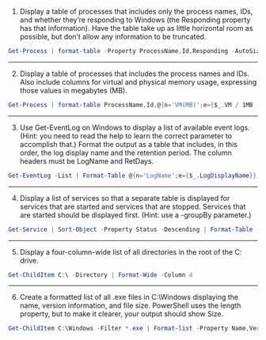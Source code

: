 1) Display a table of processes that includes only the process names, IDs, and whether they’re responding to Windows (the Responding property has that information). Have the table take up as little horizontal room as possible, but don’t allow any information to be truncated.
```powershell
Get-Process | format-table -Property ProcessName,Id,Responding -AutoSize
```
----------

2) Display a table of processes that includes the process names and IDs. Also include columns for virtual and physical memory usage, expressing those values in megabytes (MB).
```powershell
Get-Process | format-table ProcessName,Id,@{n='VM(MB)';e={$_.VM / 1MB -as [int]}},@{n='WS(MB)';e={$_.WS / 1MB -as [int]}}
```
----------

3) Use Get-EventLog on Windows to display a list of available event logs. (Hint: you need to read the help to learn the correct parameter to accomplish that.) Format the output as a table that includes, in this order, the log display name and the retention period. The column headers must be LogName and RetDays.
```powershell
Get-EventLog -List | Format-Table @{n='LogName';e={$_.LogDisplayName}},@{n='RetDays';e={$_.MinimumRetentionDays}}
```
----------

4) Display a list of services so that a separate table is displayed for services that are started and services that are stopped. Services that are started should be displayed first. (Hint: use a -groupBy parameter.)
```powershell
Get-Service | Sort-Object -Property Status -Descending | Format-Table -GroupBy Status
```
----------

5) Display a four-column-wide list of all directories in the root of the C: drive.
```powershell
Get-ChildItem C:\ -Directory | Format-Wide -Column 4
```
----------

6. Create a formatted list of all .exe files in C:\Windows displaying the name, version information, and file size. PowerShell uses the length property, but to make it clearer, your output should show Size.
```powershell
Get-ChildItem C:\Windows -Filter *.exe | Format-list -Property Name,VersionInfo,@{n='Size';e={$_.Length}}
```